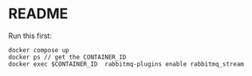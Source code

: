 # README 

Run this first: 

```shell
docker compose up 
docker ps // get the CONTAINER_ID
docker exec $CONTAINER_ID  rabbitmq-plugins enable rabbitmq_stream 
```
